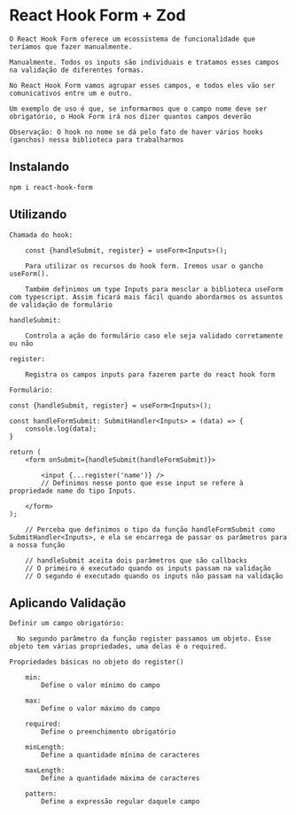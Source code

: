 # React Hook Form + Zod 

    O React Hook Form oferece um ecossistema de funcionalidade que teríamos que fazer manualmente.

    Manualmente. Todos os inputs são individuais e tratamos esses campos na validação de diferentes formas.

    No React Hook Form vamos agrupar esses campos, e todos eles vão ser comunicativos entre um e outro.

    Um exemplo de uso é que, se informarmos que o campo nome deve ser obrigatório, o Hook Form irá nos dizer quantos campos deverão

    Observação: O hook no nome se dá pelo fato de haver vários hooks (ganchos) nessa biblioteca para trabalharmos

## Instalando

    npm i react-hook-form

## Utilizando

    Chamada do hook:

        const {handleSubmit, register} = useForm<Inputs>();

        Para utilizar os recursos do hook form. Iremos usar o gancho useForm().

        Também definimos um type Inputs para mesclar a biblioteca useForm com typescript. Assim ficará mais fácil quando abordarmos os assuntos de validação de formulário

    handleSubmit:

        Controla a ação do formulário caso ele seja validado corretamente ou não

    register:

        Registra os campos inputs para fazerem parte do react hook form

    Formulário:

    const {handleSubmit, register} = useForm<Inputs>();

    const handleFormSubmit: SubmitHandler<Inputs> = (data) => {
        console.log(data);
    }

    return (
        <form onSubmit={handleSubmit(handleFormSubmit)}>

            <input {...register('name')} />
            // Definimos nesse ponto que esse input se refere à propriedade name do tipo Inputs.
        
        </form>
    );

        // Perceba que definimos o tipo da função handleFormSubmit como SubmitHandler<Inputs>, e ela se encarrega de passar os parâmetros para a nossa função

        // handleSubmit aceita dois parâmetros que são callbacks
        // O primeiro é executado quando os inputs passam na validação
        // O segundo é executado quando os inputs não passam na validação

## Aplicando Validação

    Definir um campo obrigatório:

      No segundo parâmetro da função register passamos um objeto. Esse objeto tem várias propriedades, uma delas é o required.

    Propriedades básicas no objeto do register()

        min:
            Define o valor mínimo do campo
        
        max: 
            Define o valor máximo do campo

        required:
            Define o preenchimento obrigatório

        minLength:
            Define a quantidade mínima de caracteres

        maxLength:
            Define a quantidade máxima de caracteres

        pattern:
            Define a expressão regular daquele campo